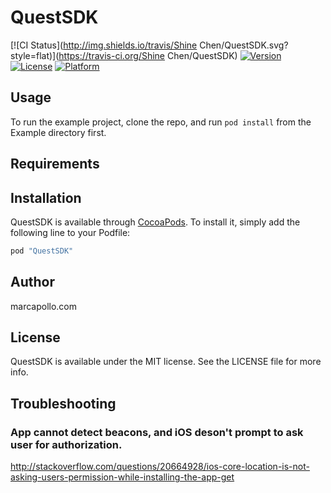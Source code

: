 # QuestSDK

[![CI Status](http://img.shields.io/travis/Shine Chen/QuestSDK.svg?style=flat)](https://travis-ci.org/Shine Chen/QuestSDK)
[![Version](https://img.shields.io/cocoapods/v/QuestSDK.svg?style=flat)](http://cocoapods.org/pods/QuestSDK)
[![License](https://img.shields.io/cocoapods/l/QuestSDK.svg?style=flat)](http://cocoapods.org/pods/QuestSDK)
[![Platform](https://img.shields.io/cocoapods/p/QuestSDK.svg?style=flat)](http://cocoapods.org/pods/QuestSDK)

## Usage

To run the example project, clone the repo, and run `pod install` from the Example directory first.

## Requirements

## Installation

QuestSDK is available through [CocoaPods](http://cocoapods.org). To install
it, simply add the following line to your Podfile:

```ruby
pod "QuestSDK"
```

## Author

marcapollo.com

## License

QuestSDK is available under the MIT license. See the LICENSE file for more info.

## Troubleshooting
### App cannot detect beacons, and iOS deson't prompt to ask user for authorization.
http://stackoverflow.com/questions/20664928/ios-core-location-is-not-asking-users-permission-while-installing-the-app-get
